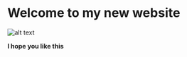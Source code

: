 # Welcome to my new website

![alt text](https://www.wallpaperflare.com/static/337/616/846/anime-uchiha-sasuke-naruto-shippuuden-road-to-ninja-naruto-the-movie-wallpaper.jpg)

**I hope you like this**
